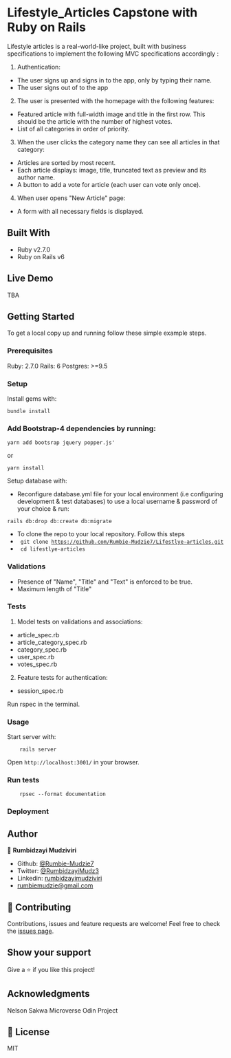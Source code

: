# Lifestyle_Articles Capstone with Ruby on Rails
Lifestyle articles is a real-world-like project, built with business specifications to implement the following MVC specifications accordingly :

1.  Authentication:
-   The user signs up and signs in to the app, only by typing their name.
-   The user signs out of to the app

2.  The user is presented with the homepage with the following features:
-   Featured article with full-width image and title in the first row. This should be the article 
    with the number of highest votes.
-   List of all categories in order of priority.

3.  When the user clicks the category name they can see all articles in that category:
-   Articles are sorted by most recent.
-   Each article displays: image, title, truncated text as preview and its author name.
-   A button to add a vote for article (each user can vote only once).

4.  When user opens "New Article" page:
-   A form with all necessary fields is displayed.

## Built With

- Ruby v2.7.0
- Ruby on Rails v6

## Live Demo

TBA

## Getting Started

To get a local copy up and running follow these simple example steps.

### Prerequisites

Ruby: 2.7.0
Rails: 6
Postgres: >=9.5

### Setup

Install gems with:

```
bundle install
```

### Add Bootstrap-4 dependencies by running:

```
yarn add bootsrap jquery popper.js'
```

or

```
yarn install
```

Setup database with:

- Reconfigure database.yml file for your local environment (i.e configuring development & test databases) to use a local username & password of your choice & run:

```
rails db:drop db:create db:migrate
```
- To clone the repo to your local repository. Follow this steps
- <code> git clone https://github.com/Rumbie-Mudzie7/Lifestlye-articles.git</code>
- <code> cd lifestlye-articles</code>

### Validations
-   Presence of "Name", "Title" and "Text" is enforced to be true.
-   Maximum length of "Title"

### Tests
1.  Model tests on validations and associations:
-   article_spec.rb
-   article_category_spec.rb
-   category_spec.rb
-   user_spec.rb
-   votes_spec.rb

2.  Feature tests for authentication:
-   session_spec.rb

Run rspec in the terminal.

### Usage

Start server with:

```
    rails server
```

Open `http://localhost:3001/` in your browser.

### Run tests

```
    rpsec --format documentation
```

### Deployment



## Author

:bust_in_silhouette: **Rumbidzayi Mudziviri**
- Github: [@Rumbie-Mudzie7](https://github.com/Rumbie-Mudzie7)
- Twitter: [@RumbidzayiMudz3](https://twitter.com/RumbidzayiMudz3)
- Linkedin: [rumbidzayimudziviri](https://www.linkedin.com/in/rumbidzayi-mudziviri)
- rumbiemudzie@gmail.com

## :handshake: Contributing

Contributions, issues and feature requests are welcome!
Feel free to check the [issues page](issues/).

## Show your support

Give a :star:️ if you like this project!

## Acknowledgments
Nelson Sakwa
Microverse
Odin Project

## :memo: License

MIT